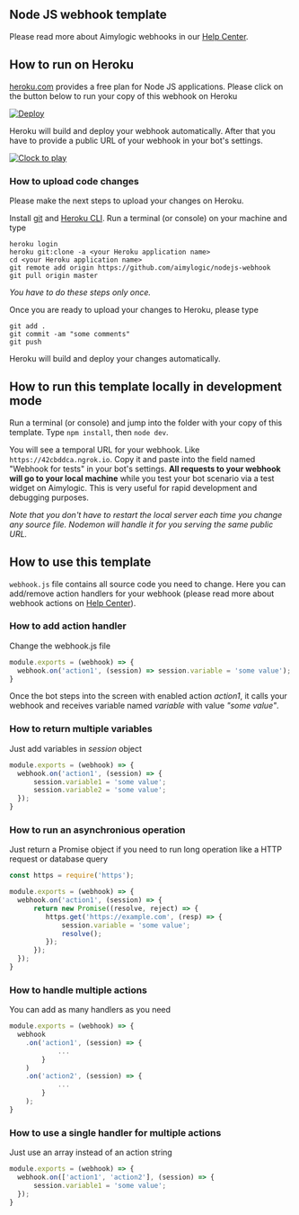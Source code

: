 ## Node JS webhook template

Please read more about Aimylogic webhooks in our [Help Center](https://help.aimylogic.com/en/article/webhook-14yx2uz/).

## How to run on Heroku
[heroku.com](http://heroku.com) provides a free plan for Node JS applications.
Please click on the button below to run your copy of this webhook on Heroku

[![Deploy](https://www.herokucdn.com/deploy/button.svg)](https://heroku.com/deploy?template=https://github.com/aimylogic/nodejs-webhook)

Heroku will build and deploy your webhook automatically. After that you have to provide a public URL of your webhook in your bot's settings.

[![Clock to play](https://i.imgur.com/ePsgzmf.jpg)](https://player.vimeo.com/video/283196539 "Click to play")

### How to upload code changes
Please make the next steps to upload your changes on Heroku.

Install [git](https://git-scm.com/downloads) and [Heroku CLI](https://devcenter.heroku.com/articles/heroku-cli#download-and-install).
Run a terminal (or console) on your machine and type

```
heroku login
heroku git:clone -a <your Heroku application name>
cd <your Heroku application name>
git remote add origin https://github.com/aimylogic/nodejs-webhook
git pull origin master
```

_You have to do these steps only once._

Once you are ready to upload your changes to Heroku, please type

```
git add .
git commit -am "some comments"
git push
```

Heroku will build and deploy your changes automatically.

## How to run this template locally in development mode
Run a terminal (or console) and jump into the folder with your copy of this template.
Type `npm install`, then `node dev`.

You will see a temporal URL for your webhook. Like `https://42cbddca.ngrok.io`.
Copy it and paste into the field named "Webhook for tests" in your bot's settings.
**All requests to your webhook will go to your local machine** while you test your bot scenario via a test widget on Aimylogic. This is very useful for rapid development and debugging purposes.

_Note that you don't have to restart the local server each time you change any source file. Nodemon will handle it for you serving the same public URL._

## How to use this template
`webhook.js` file contains all source code you need to change.
Here you can add/remove action handlers for your webhook (please read more about webhook actions on [Help Center](https://help.aimylogic.com/en/article/webhook-14yx2uz/)).

### How to add action handler
Change the webhook.js file

```javascript
module.exports = (webhook) => {
  webhook.on('action1', (session) => session.variable = 'some value');
}
```

Once the bot steps into the screen with enabled action _action1_, it calls your webhook and receives variable named _variable_ with value _"some value"_.

### How to return multiple variables
Just add variables in _session_ object

```javascript
module.exports = (webhook) => {
  webhook.on('action1', (session) => {
      session.variable1 = 'some value';
      session.variable2 = 'some value';
  });
}
```

### How to run an asynchronious operation
Just return a Promise object if you need to run long operation like a HTTP request or database query

```javascript
const https = require('https');

module.exports = (webhook) => {
  webhook.on('action1', (session) => {
      return new Promise((resolve, reject) => {
         https.get('https://example.com', (resp) => {
             session.variable = 'some value';
             resolve();
         });
      });
  });
}
```

### How to handle multiple actions
You can add as many handlers as you need

```javascript
module.exports = (webhook) => {
  webhook
    .on('action1', (session) => {
            ...
        }
    )
    .on('action2', (session) => {
            ...
        }
    );
}
```

### How to use a single handler for multiple actions
Just use an array instead of an action string

```javascript
module.exports = (webhook) => {
  webhook.on(['action1', 'action2'], (session) => {
      session.variable1 = 'some value';
  });
}
```

